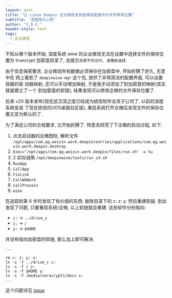 ```yaml
---
layout: post
title: "让 Linux Deepin 企业微信支持选择加密盘作为文件保存位置"
subtitle: '深度用点心吧'
author: "S.D.X."
header-style: text
tags:
  - 企业微信
---
```



不知从哪个版本开始, 深度系统 wine 的企业微信无法在设置中选择文件的保存位置为
truecrypt 加密盘目录了, 会提示`目录不可访问, 请重新选择`.

由于信息保密要求, 企业微信所有数据必须保存在加密盘中, 开始折腾了好久, 无意中在
网上看到了 `deepinwine-mgr` 这个包, 提供了非常简洁的配置界面, 可以设置容器的驱
动器映射, 还可以手动增加映射, 于是我手动添加了到加密盘的映射(其实就是建立了一个
到加密盘的软链), 结果发现可以修改企微的文件保存位置了.

后来 v20 版本发布(现在武汉深之度已经成为统信软件全资子公司了, 以前的深度系统变成
了现在统信的UOS桌面社区版), 重启系统打开企微后发现文件的保存位置又变为默认的了.

为了满足公司的合规要求, 又开始折腾了. 特意去研究了下企微的启动过程, 如下:
1. 点击启动器的企微图标, 解析文件 `/opt/apps/com.qq.weixin.work.deepin/entries/applications/com.qq.weixin.work.deepin.desktop`
2. `Exec="/opt/apps/com.qq.weixin.work.deepin/files/run.sh" -u %u`
3. 2 实际调用 `/opt/deepinwine/tools/run_v3.sh`
4. `RunApp`
5. `CallApp`
6. `FixLink`
7. `CallWXWork`
8. `CallProcess`
9. `wine`

在追踪到第 6 步时发现了有价值的东西: 删除目录下的 c: z: y: 然后重建软链.
到此发现了问题, 只要重启系统/企微, 以上软链就会重建. 这些软件分别指向:
- `c:` -> `../drive_c`
- `z:` -> `/`
- `y:` -> `$HOME`

并没有指向加密盘的软链, 那么加上即可解决.

```
...

rm c: z: y: x:
ln -s -f ../drive_c c:
ln -s -f / z:
ln -s -f $HOME y:
ln -s -f /media/veracrypt1/docs x:
...

```

这个问题详见 [issue](https://github.com/linuxdeepin/developer-center/issues/1889)
